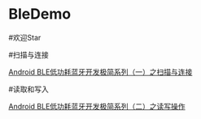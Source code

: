# BleDemo

#欢迎Star

#扫描与连接

[Android BLE低功耗蓝牙开发极简系列（一）之扫描与连接](http://www.jianshu.com/p/87ed84431ec1)

#读取和写入

[Android BLE低功耗蓝牙开发极简系列（二）之读写操作](http://www.jianshu.com/p/046c1f5a7163)
